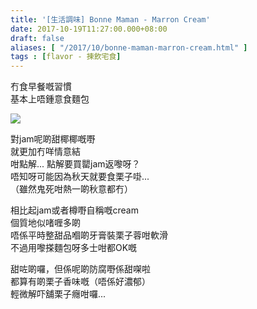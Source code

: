 ```yaml
---
title: '[生活調味] Bonne Maman - Marron Cream'
date: 2017-10-19T11:27:00.000+08:00
draft: false
aliases: [ "/2017/10/bonne-maman-marron-cream.html" ]
tags : [flavor - 揀飲宅食]
---
```


冇食早餐嘅習慣  
基本上唔鍾意食麵包  

[![](https://c1.staticflickr.com/5/4504/23656605328_9c51be98c2_z.jpg)](https://c1.staticflickr.com/5/4504/23656605328_9c51be98c2_z.jpg)

對jam呢啲甜椰椰嘅嘢  
就更加冇咩情意結  
咁點解... 點解要買罌jam返嚟呀？  
唔知呀可能因為秋天就要食栗子啩...  
（雖然鬼死咁熱一啲秋意都冇）  
  
相比起jam或者樽嘢自稱嘅cream  
個質地似啫喱多啲  
唔係平時整甜品嗰啲牙膏裝栗子蓉咁軟滑  
不過用嚟搽麵包呀多士咁都OK嘅  
  
甜咗啲囉，但係呢啲防腐嘢係甜㗎啦  
都算有啲栗子香味嘅（唔係好濃郁）  
輕微解吓舖栗子癮咁囉...